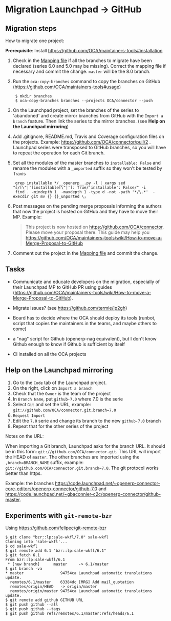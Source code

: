 # Migration Launchpad → GitHub

## Migration steps

How to migrate one project:

**Prerequisite**: Install https://github.com/OCA/maintainers-tools#installation

1. Check in the [Mapping  file](https://github.com/OCA/maintainers-tools/blob/master/tools/branches.yaml) if all the branches to migrate have been declared (series 6.0 and 5.0 may be missing). Correct the mapping file if necessary and commit the change. `master` will be the 8.0 branch.

2. Run the `oca-copy-branches` command to copy the branches on GitHub (https://github.com/OCA/maintainers-tools#usage)

        $ mkdir branches
        $ oca-copy-branches branches --projects OCA/connector --push

3. On the Launchpad project, set the branches of the series to 'abandoned' and create mirror branches from GitHub with the `Import a branch` feature. Then link the series to the mirror branches. (see **Help on the Launchpad mirroring**)

4. Add .gitignore, README.md, Travis and Coverage configuration files on the projects. Example: https://github.com/OCA/connector/pull/2 . Launchpad series were transposed to GitHub branches, so you will have to repeat the operation for each Git branch.

5. Set all the modules of the master branches to `installable: False` and rename the modules with a `_unported` suffix so they won't be tested by Travis

        grep installable */__openerp__.py -l | xargs sed  "s/[\"|']installable[\"|']: True/'installable': False/" -i
        find . -mindepth 1  -maxdepth 1 -type d -not -path '*/\.*'  -execdir git mv {} {}_unported \;

6. Post messages on the pending merge proposals informing the authors that now the project is hosted on GitHub and they have to move their MP. Example:

    > This project is now hosted on https://github.com/OCA/connector. Please move your proposal there. This guide may help you https://github.com/OCA/maintainers-tools/wiki/How-to-move-a-Merge-Proposal-to-GitHub

7. Comment out the project in the [Mapping  file](https://github.com/OCA/maintainers-tools/blob/master/tools/branches.yaml) and commit the change.


## Tasks

* Communicate and educate developers on the migration, especially of their Launchpad MP to GitHub PR using guides (https://github.com/OCA/maintainers-tools/wiki/How-to-move-a-Merge-Proposal-to-GitHub).

* Migrate issues? (see https://github.com/termie/lp2gh)

* Board has to decide where the OCA should deploy its tools (runbot, script that copies the maintainers in the teams, and maybe others to come)

* a "nag" script for Github (openerp-nag equivalent), but I don't know
Github enough to know if Github is sufficient by itself

* CI installed on all the OCA projects

## Help on the Launchpad mirroring

1. Go to the `Code` tab of the Launchpad project.
1. On the right, click on `Import a branch`
1. Check that the `Owner` is the team of the project
1. In `Branch Name`, put `github-7.0` where 7.0 is the serie
1. Select `Git` and set the URL, example: `git://github.com/OCA/connector.git,branch=7.0`
1. `Request Import`
1. Edit the `7.0` serie and change its branch to the new `github-7.0` branch
1. Repeat that for the other series of the project

Notes on the URL:

When importing a Git branch, Launchpad asks for the branch URL.
It should be in this form: `git://github.com/OCA/connector.git`.
This URL will import the HEAD of `master`. The other branches are imported using the `,branch=BRANCH_NAME` suffix, example: `git://github.com/OCA/connector.git,branch=7.0`.
The git protocol works better than https.

Example: the branches https://code.launchpad.net/~openerp-connector-core-editors/openerp-connector/github-7.0 and https://code.launchpad.net/~gbaconnier-c2c/openerp-connector/github-master.


## Experiments with `git-remote-bzr`

Using https://github.com/felipec/git-remote-bzr

    $ git clone "bzr::lp:sale-wkfl/7.0" sale-wkfl
    Cloning into 'sale-wkfl'...
    $ cd sale-wkfl 
    $ git remote add 6.1 "bzr::lp:sale-wkfl/6.1"                                       
    $ git fetch 6.1
    From bzr::lp:sale-wkfl/6.1
     * [new branch]      master     -> 6.1/master
    $ git branch -va
    * master                94754ca Launchpad automatic translations update.
      remotes/6.1/master    63384dc [MRG] Add mail_quotation
      remotes/origin/HEAD   -> origin/master
      remotes/origin/master 94754ca Launchpad automatic translations update.
    $ git remote add github GITHUB URL
    $ git push github --all
    $ git push github --tags
    $ git push github refs/remotes/6.1/master:refs/heads/6.1